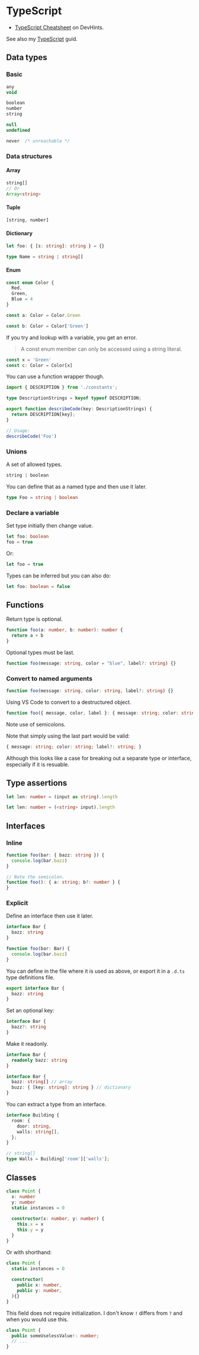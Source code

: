 # TypeScript

- [TypeScript Cheatsheet](https://devhints.io/typescript) on DevHints.

See also my [TypeScript](https://github.com/MichaelCurrin/learn-to-code/tree/master/en/topics/scripting_languages/TypeScript) guid.


## Data types

### Basic

```typescript
any
void

boolean
number
string

null
undefined

never  /* unreachable */
```

### Data structures

#### Array

```typescript
string[]
// Or
Array<string>
```

#### Tuple

```typescript
[string, number]
```

#### Dictionary

```typescript
let foo: { [s: string]: string } = {}
```

```typescript
type Name = string | string[]
```

#### Enum

```typescript
const enum Color {
  Red, 
  Green, 
  Blue = 4
}

const a: Color = Color.Green

const b: Color = Color['Green']
```

If you try and lookup with a variable, you get an error.

> A const enum member can only be accessed using a string literal.

```typescript
const x = 'Green'
const c: Color = Color[x]
```

You can use a function wrapper though.

```typescript
import { DESCRIPTION } from './constants';

type DescriptionStrings = keyof typeof DESCRIPTION;

export function describeCode(key: DescriptionStrings) {
  return DESCRIPTION[key];
}

// Usage:
describeCode('Foo')
```


### Unions

A set of allowed types.

```typescript
string | boolean
```

You can define that as a named type and then use it later.

```typescript
type Foo = string | boolean
```

### Declare a variable

Set type initially then change value.

```typescript
let foo: boolean
foo = true
```

Or:

```typescript
let foo = true
```
Types can be inferred but you can also do:

```typescript
let foo: boolean = false
```


## Functions

Return type is optional.

```typescript
function foo(a: number, b: number): number {
  return a + b
}
```


Optional types must be last.

```typescript
function foo(message: string, color = "blue", label?: string) {}
```

### Convert to named arguments

```typescript
function foo(message: string, color: string, label?: string) {}
```

Using VS Code to convert to a destructured object.

```typescript
function foo({ message, color, label }: { message: string; color: string; label?: string; })
```

Note use of semicolons.

Note that simply using the last part would be valid:

```typescript
{ message: string; color: string; label?: string; }
```

Although this looks like a case for breaking out a separate type or interface, especially if it is resuable.
 

## Type assertions

```typescript
let len: number = (input as string).length

let len: number = (<string> input).length 
```


## Interfaces

### Inline

```typescript
function foo(bar: { bazz: string }) {
  console.log(bar.bazz)
}

// Note the semicolon.
function foo(): { a: string; b?: number } {
}
```

### Explicit

Define an interface then use it later.

```typescript
interface Bar {
  bazz: string
}

function foo(bar: Bar) {
  console.log(bar.bazz)
}
```

You can define in the file where it is used as above, or export it in a `.d.ts` type definitions file.

```typescript
export interface Bar {
  bazz: string
}
```

Set an optional key:

```typescript
interface Bar {
  bazz?: string
}
```

Make it readonly.

```typescript
interface Bar {
  readonly bazz: string
}
```

```typescript
interface Bar {
  bazz: string[] // array
  buzz: { [key: string]: string } // dictionary
}
```

You can extract a type from an interface.

```typescript
interface Building {
  room: {
    door: string,
    walls: string[],
  };
}

// string[]
type Walls = Building['room']['walls'];
```


## Classes

```typescript
class Point {
  x: number
  y: number
  static instances = 0
  
  constructor(x: number, y: number) {
    this.x = x
    this.y = y
  }
}
```

Or with shorthand:

```typescript
class Point {
  static instances = 0
  
  constructor(
    public x: number,
    public y: number,
  ){}
}
```

This field does not require initialization. I don't know `!` differs from `?` and when you would use this.

```typescript
class Point {
  public someUselessValue!: number;
  // ...
}
```
